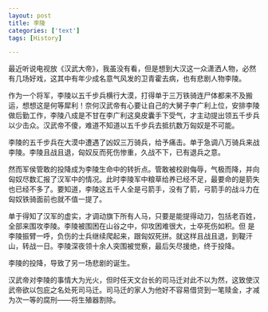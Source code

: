 ```yaml
---
layout: post
title: 李陵
categories: ['text']
tags: [History]

---
```


最近听说电视放《汉武大帝》，我虽没有看，但是想到大汉这一众潇洒人物，必然有几场好戏，这其中有年少成名意气风发的卫青霍去病，也有悲剧人物李陵。

作为一个将军，李陵以五千步兵横行大漠，打得单于三万铁骑连尸体都来不及搬运，想想这是何等犀利！奈何汉武帝有心要让自己的大舅子李广利上位，安排李陵做后勤工作，李陵八成是不甘在李广利这臭皮囊手下受气，才主动提出领五千步兵以少击众。汉武帝不傻，难道不知道以五千步兵去抵抗数万匈奴是不可能。

李陵的五千步兵在大漠中遭遇了凶奴三万骑兵，给予痛击。单于急调八万骑兵来战李陵。李陵且战且退，匈奴反而死伤惨重，久战不下，已有退兵之意。

然而军侯管敢的投降成为李陵生命中的转折点。管敢被校尉侮辱，气极而降，并向匈奴尽数汇报了汉军中的情况。此时李陵军中粮草给养已经不足，最要命的是箭失也已经不多了。要知道，李陵这五千人全是弓箭手，没有了箭，弓箭手的战斗力在匈奴铁骑面前也就不值一提了。

单于得知了汉军的虚实，才调动旗下所有人马，只要是能提得动刀，包括老百姓，全部来围攻李陵。李陵被围困在山谷之中，仰攻困难很大，士卒死伤如积。但 是李陵振臂一呼，负伤的士兵继续爬起来，跟匈奴死拼。就这样且战且退，到鞮汗山，转战一日。李陵深夜领十余人突围被觉察，最后矢尽援绝，终于投降。

李陵的投降，导致了另一场悲剧的诞生。

汉武帝对李陵的事情大为光火，但时任天文台长的司马迁对此不以为然，这致使汉武帝欲以包庇之名处死司马迁。司马迁的家人为他好不容易借贷到一笔赎金，才减为次一等的腐刑——将生殖器割除。